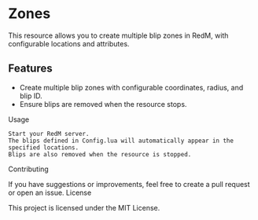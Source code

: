 # Zones

This resource allows you to create multiple blip zones in RedM, with configurable locations and attributes.

## Features

- Create multiple blip zones with configurable coordinates, radius, and blip ID.
- Ensure blips are removed when the resource stops.



Usage

    Start your RedM server.
    The blips defined in Config.lua will automatically appear in the specified locations.
    Blips are also removed when the resource is stopped.

Contributing

If you have suggestions or improvements, feel free to create a pull request or open an issue.
License

This project is licensed under the MIT License.

